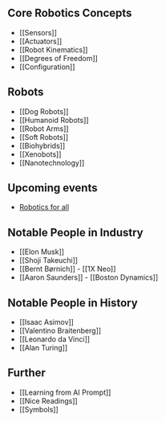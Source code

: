 ## Core Robotics Concepts
- [[Sensors]]
- [[Actuators]]
- [[Robot Kinematics]]
- [[Degrees of Freedom]]
- [[Configuration]]

## Robots
- [[Dog Robots]]
- [[Humanoid Robots]]
- [[Robot Arms]]
- [[Soft Robots]]
- [[Biohybrids]]
- [[Xenobots]]
- [[Nanotechnology]]

## Upcoming events
- [Robotics for all](https://www.roboticsforall.net/)

## Notable People in Industry
- [[Elon Musk]]
- [[Shoji Takeuchi]]
- [[Bernt Børnich]] - [[1X Neo]]
- [[Aaron Saunders]] - [[Boston Dynamics]]

## Notable People in History
- [[Isaac Asimov]]
- [[Valentino Braitenberg]]
- [[Leonardo da Vinci]]
- [[Alan Turing]]

## Further
- [[Learning from AI Prompt]]
- [[Nice Readings]]
- [[Symbols]]
